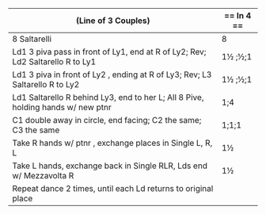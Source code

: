 (Line of 3 Couples) | == In 4 == |
|----|-----|
|8 Saltarelli| 8|
|Ld1 3 piva pass in front of Ly1, end at R of Ly2; Rev; Ld2 Saltarello R to Ly1 |1½ ;½;1|
|Ld1 3 piva in front of Ly2 , ending at R of Ly3; Rev; L3 Saltarello R to Ly2 |1½ ;½;1|
|Ld1 Saltarello R behind Ly3, end to her L; All 8 Pive, holding hands w/ new ptnr |1;4|
|C1 double away in circle, end facing; C2 the same; C3 the same |1;1;1|
|Take R hands w/ ptnr , exchange places in Single L, R, L |1½|
|Take L hands, exchange back in Single RLR, Lds end w/ Mezzavolta R |1½|
|Repeat dance 2 times, until each Ld returns to original place||
